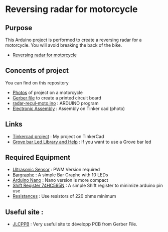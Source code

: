 # Reversing radar for motorcycle

## Purpose

This Arduino project is performed to create a reversing radar for a motorcycle.
You will avoid breaking the back of the bike.

- [Reversing radar for motorcycle](https://raw.githubusercontent.com/turbo-xav/arduino-radar-recul-moto/master/assembly/radar-recul-moto.png)

## Concents of project

You can find on this repository
- [Photos](https://github.com/turbo-xav/arduino-radar-recul-moto/tree/master/photos) of project on a motorcycle
- [Gerber file](https://github.com/turbo-xav/arduino-radar-recul-moto/blob/master/gerbers/Gerber_pcb%20complet%20radar%20%2B%20barre%20led_20190922212650.zip) to create a printed circuit board
- [radar-recul-moto.ino](https://github.com/turbo-xav/arduino-radar-recul-moto/blob/master/radar-recul-moto.ino) : ARDUINO program
- [Electronic Assembly](https://github.com/turbo-xav/arduino-radar-recul-moto/blob/master/assembly/radar-recul-moto.png) : Assembly on Tinker cad (photo)

## Links
- [Tinkercad project](https://www.tinkercad.com/things/4okGJGsEwJa-radar-recul-moto) : My project on TinkerCad
- [Grove bar Led Library and Help](http://wiki.seeedstudio.com/Grove-LED_Bar/) : If you want to use a Grove bar led

## Required Equipment
- [Ultrasonic Sensor](https://fr.aliexpress.com/item/32911119661.html?spm=a2g0s.9042311.0.0.27426c37yo3OsX) : PWM Version required
- [Bargraphe](https://fr.aliexpress.com/item/32943633774.html?spm=a2g0s.9042311.0.0.27426c37K34Ko4) : A simple Bar Graphe with 10 LEDs
- [Arduino Nano](https://fr.aliexpress.com/item/32347096044.html?spm=a2g0o.productlist.0.0.113d5d4c7O3TPN&s=p&algo_pvid=2ff3e413-5c3a-41cd-9ec4-0ca23e98efe0&algo_expid=2ff3e413-5c3a-41cd-9ec4-0ca23e98efe0-0&btsid=b37b3c35-563c-467f-a736-f89b7695e36a&ws_ab_test=searchweb0_0,searchweb201602_,searchweb201603_53) : Nano version is more compact
- [Shift Register 74HC595N](https://fr.aliexpress.com/item/32845387091.html?spm=a2g0o.productlist.0.0.2e0a4cdfpXrM8y&s=p&algo_pvid=4943cd8e-e6f6-41f6-a35a-165473f085a8&algo_expid=4943cd8e-e6f6-41f6-a35a-165473f085a8-0&btsid=6fade25c-36c7-42c9-bf49-ee2eb86bc270&ws_ab_test=searchweb0_0,searchweb201602_,searchweb201603_53) : A simple Shift register to minimize arduino pin use
- [Resistances](https://fr.aliexpress.com/item/32827694849.html?spm=a2g0o.productlist.0.0.7dc967418z8N4F&s=p&algo_pvid=2d6df408-94ed-40ac-978f-4c477930dac0&algo_expid=2d6df408-94ed-40ac-978f-4c477930dac0-0&btsid=921dec18-9966-404e-b2f8-a3ffe87d7363&ws_ab_test=searchweb0_0,searchweb201602_,searchweb201603_53) : Use resistors of 220 ohms minimum

## Useful site :
- [JLCPPB](https://jlcpcb.com/) : Very useful site to développ PCB from Gerber File.
